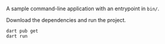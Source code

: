 A sample command-line application with an entrypoint in `bin/`.

Download the dependencies and run the project.

```shellscript
dart pub get
dart run
```
